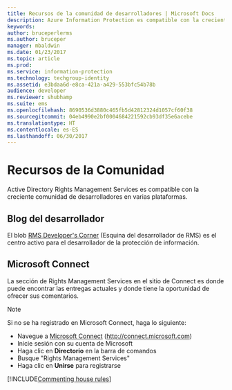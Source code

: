 ```yaml
---
title: Recursos de la comunidad de desarrolladores | Microsoft Docs
description: Azure Information Protection es compatible con la creciente comunidad de desarrolladores en varias plataformas.
keywords: 
author: bruceperlerms
ms.author: bruceper
manager: mbaldwin
ms.date: 01/23/2017
ms.topic: article
ms.prod: 
ms.service: information-protection
ms.technology: techgroup-identity
ms.assetid: e3bdaa6d-e8ca-421a-a429-553bfc54b78b
audience: developer
ms.reviewer: shubhamp
ms.suite: ems
ms.openlocfilehash: 8690536d3880c465fb5d42812324d1057cf60f38
ms.sourcegitcommit: 04eb4990e2bf0004684221592cb93df35e6acebe
ms.translationtype: HT
ms.contentlocale: es-ES
ms.lasthandoff: 06/30/2017
---
```

# <a name="community-resources"></a>Recursos de la Comunidad

Active Directory Rights Management Services es compatible con la creciente comunidad de desarrolladores en varias plataformas.

## <a name="developers-blog"></a>Blog del desarrollador
El blob [RMS Developer's Corner](http://blogs.msdn.com/b/rms/) (Esquina del desarrollador de RMS) es el centro activo para el desarrollador de la protección de información.

## <a name="microsoft-connect"></a>Microsoft Connect
La sección de Rights Management Services en el sitio de Connect es donde puede encontrar las entregas actuales y donde tiene la oportunidad de ofrecer sus comentarios.

> [!NOTE]
>
>Si no se ha registrado en Microsoft Connect, haga lo siguiente:
>
>-   Navegue a [Microsoft Connect](http://connect.microsoft.com) (http://connect.microsoft.com)
>-   Inicie sesión con su cuenta de Microsoft
>-   Haga clic en **Directorio** en la barra de comandos
>-   Busque "Rights Management Services"
>-   Haga clic en **Unirse** para registrarse

[!INCLUDE[Commenting house rules](../includes/houserules.md)]